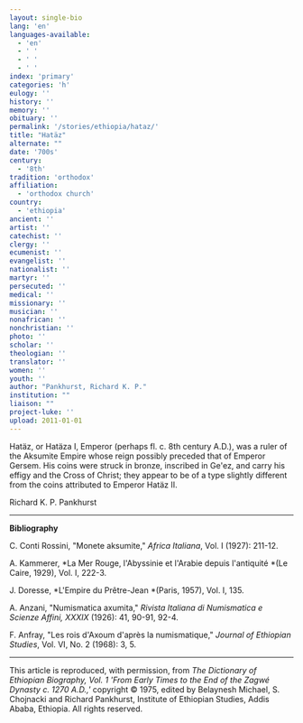 ```yaml
---
layout: single-bio
lang: 'en'
languages-available:
  - 'en'
  - ' '
  - ' '
  - ' '
index: 'primary'
categories: 'h'
eulogy: ''
history: ''
memory: ''
obituary: ''
permalink: '/stories/ethiopia/hataz/'
title: "Hatäz"
alternate: ""
date: '700s'
century:
  - '8th'
tradition: 'orthodox'
affiliation:
  - 'orthodox church'
country:
  - 'ethiopia'
ancient: ''
artist: ''
catechist: ''
clergy: ''
ecumenist: ''
evangelist: ''
nationalist: ''
martyr: ''
persecuted: ''
medical: ''
missionary: ''
musician: ''
nonafrican: ''
nonchristian: ''
photo: ''
scholar: ''
theologian: ''
translator: ''
women: ''
youth: ''
author: "Pankhurst, Richard K. P."
institution: ""
liaison: ""
project-luke: ''
upload: 2011-01-01
---
```




Hat&auml;z, or Hat&auml;za I, Emperor (perhaps fl. c. 8th century A.D.), was a ruler of the Aksumite Empire whose reign possibly preceded that of Emperor Gersem. His coins were struck in bronze, inscribed in Ge'ez, and carry his effigy and the Cross of Christ; they appear to be of a type slightly different from the coins attributed to Emperor Hatäz II.

Richard K. P. Pankhurst

---

**Bibliography**

C. Conti Rossini, "Monete aksumite," *Africa Italiana*, Vol. I (1927): 211-12.

A. Kammerer, *La Mer Rouge, l'Abyssinie et l'Arabie depuis l'antiquité *(Le Caire, 1929), Vol. I,  222-3.

J. Doresse, *L'Empire du Prêtre-Jean *(Paris, 1957), Vol. I, 135.

A. Anzani, "Numismatica axumita," *Rivista Italiana di Numismatica e Scienze Affini, XXXIX* (1926): 41, 90-91, 92-4.

F. Anfray, "Les rois d'Axoum d'après la numismatique," *Journal of Ethiopian Studies*, Vol. VI, No. 2 (1968): 3, 5.

---

This article is reproduced, with permission, from *The Dictionary of Ethiopian Biography, Vol. 1 'From Early Times to the End of the Zagwé Dynasty c. 1270 A.D.,'* copyright &copy; 1975, edited by Belaynesh Michael, S. Chojnacki and Richard Pankhurst, Institute of Ethiopian Studies, Addis Ababa, Ethiopia.  All rights reserved.